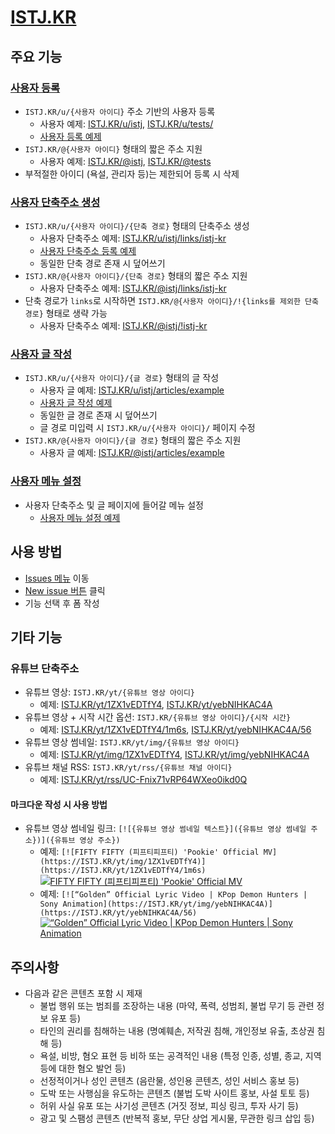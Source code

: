 # [ISTJ.KR](https://istj.kr)

## 주요 기능

### [사용자 등록](https://github.com/OUS-KR/ISTJ.KR/issues/new?template=01-user-register-by-issue.yml)

- `ISTJ.KR/u/{사용자 아이디}` 주소 기반의 사용자 등록
  - 사용자 예제: [ISTJ.KR/u/istj](https://istj.kr/u/istj), [ISTJ.KR/u/tests/](https://istj.kr/u/tests)
  - [사용자 등록 예제](https://github.com/OUS-KR/ISTJ.KR/issues/1)
- `ISTJ.KR/@{사용자 아이디}` 형태의 짧은 주소 지원
  - 사용자 예제: [ISTJ.KR/@istj](https://istj.kr/@istj), [ISTJ.KR/@tests](https://istj.kr/@tests)
- 부적절한 아이디 (욕설, 관리자 등)는 제한되어 등록 시 삭제

### [사용자 단축주소 생성](https://github.com/OUS-KR/ISTJ.KR/issues/new?template=02-user-short-url-register-by-issue.yml)

- `ISTJ.KR/u/{사용자 아이디}/{단축 경로}` 형태의 단축주소 생성
  - 사용자 단축주소 예제: [ISTJ.KR/u/istj/links/istj-kr](https://istj.kr/u/istj/links/istj-kr)
  - [사용자 단축주소 등록 예제](https://github.com/OUS-KR/ISTJ.KR/issues/2)
  - 동일한 단축 경로 존재 시 덮어쓰기
- `ISTJ.KR/@{사용자 아이디}/{단축 경로}` 형태의 짧은 주소 지원
  - 사용자 단축주소 예제: [ISTJ.KR/@istj/links/istj-kr](https://istj.kr/@istj/links/istj-kr)
- 단축 경로가 `links`로 시작하면 `ISTJ.KR/@{사용자 아이디}/!{links를 제외한 단축 경로}` 형태로 생략 가능
  - 사용자 단축주소 예제: [ISTJ.KR/@istj/!istj-kr](https://istj.kr/@istj/!istj-kr)

### [사용자 글 작성](https://github.com/OUS-KR/ISTJ.KR/issues/new?template=03-user-article-writing-by-issue.yml)

- `ISTJ.KR/u/{사용자 아이디}/{글 경로}` 형태의 글 작성
  - 사용자 글 예제: [ISTJ.KR/u/istj/articles/example](https://istj.kr/u/istj/articles/example)
  - [사용자 글 작성 예제](https://github.com/OUS-KR/ISTJ.KR/issues/3)
  - 동일한 글 경로 존재 시 덮어쓰기
  - 글 경로 미입력 시 `ISTJ.KR/u/{사용자 아이디}/` 페이지 수정
- `ISTJ.KR/@{사용자 아이디}/{글 경로}` 형태의 짧은 주소 지원
  - 사용자 글 예제: [ISTJ.KR/@istj/articles/example](https://istj.kr/@istj/articles/example)
 
### [사용자 메뉴 설정](https://github.com/OUS-KR/ISTJ.KR/issues/new?template=04-user-menu-setting-by-issue.yml)

- 사용자 단축주소 및 글 페이지에 들어갈 메뉴 설정
  - [사용자 메뉴 설정 예제](https://github.com/OUS-KR/ISTJ.KR/issues/4)

## 사용 방법

- [Issues 메뉴](https://github.com/OUS-KR/ISTJ.KR/issues) 이동
- [New issue 버튼](https://github.com/OUS-KR/ISTJ.KR/issues/new/choose) 클릭
- 기능 선택 후 폼 작성

## 기타 기능

### 유튜브 단축주소

- 유튜브 영상: `ISTJ.KR/yt/{유튜브 영상 아이디}`
  - 예제: [ISTJ.KR/yt/1ZX1vEDTfY4](https://istj.kr/yt/1ZX1vEDTfY4), [ISTJ.KR/yt/yebNIHKAC4A](https://istj.kr/yt/yebNIHKAC4A)
- 유튜브 영상 + 시작 시간 옵션: `ISTJ.KR/{유튜브 영상 아이디}/{시작 시간}`
  - 예제: [ISTJ.KR/yt/1ZX1vEDTfY4/1m6s](https://istj.kr/yt/1ZX1vEDTfY4/1m6s), [ISTJ.KR/yt/yebNIHKAC4A/56](https://istj.kr/yt/yebNIHKAC4A/56)
- 유튜브 영상 썸네일: `ISTJ.KR/yt/img/{유튜브 영상 아이디}`
  - 예제: [ISTJ.KR/yt/img/1ZX1vEDTfY4](https://istj.kr/yt/img/1ZX1vEDTfY4), [ISTJ.KR/yt/img/yebNIHKAC4A](https://istj.kr/yt/img/yebNIHKAC4A)
- 유튜브 채널 RSS: `ISTJ.KR/yt/rss/{유튜브 채널 아이디}`
  - 예제: [ISTJ.KR/yt/rss/UC-Fnix71vRP64WXeo0ikd0Q](https://istj.kr/yt/rss/UC-Fnix71vRP64WXeo0ikd0Q)

#### 마크다운 작성 시 사용 방법

- 유튜브 영상 썸네일 링크: `[![{유튜브 영상 썸네일 텍스트}]({유튜브 영상 썸네일 주소})]({유튜브 영상 주소})`
  - 예제: `[![FIFTY FIFTY (피프티피프티) 'Pookie' Official MV](https://ISTJ.KR/yt/img/1ZX1vEDTfY4)](https://ISTJ.KR/yt/1ZX1vEDTfY4/1m6s)`
  [![FIFTY FIFTY (피프티피프티) 'Pookie' Official MV](https://ISTJ.KR/yt/img/1ZX1vEDTfY4)](https://ISTJ.KR/yt/1ZX1vEDTfY4/1m6s)
  - 예제: `[![“Golden” Official Lyric Video | KPop Demon Hunters | Sony Animation](https://ISTJ.KR/yt/img/yebNIHKAC4A)](https://ISTJ.KR/yt/yebNIHKAC4A/56)`
  [![“Golden” Official Lyric Video | KPop Demon Hunters | Sony Animation](https://ISTJ.KR/yt/img/yebNIHKAC4A)](https://ISTJ.KR/yt/yebNIHKAC4A/56)

## 주의사항

- 다음과 같은 콘텐츠 포함 시 제재
  - 불법 행위 또는 범죄를 조장하는 내용 (마약, 폭력, 성범죄, 불법 무기 등 관련 정보 유포 등)
  - 타인의 권리를 침해하는 내용 (명예훼손, 저작권 침해, 개인정보 유출, 초상권 침해 등)
  - 욕설, 비방, 혐오 표현 등 비하 또는 공격적인 내용 (특정 인종, 성별, 종교, 지역 등에 대한 혐오 발언 등)
  - 선정적이거나 성인 콘텐츠 (음란물, 성인용 콘텐츠, 성인 서비스 홍보 등)
  - 도박 또는 사행심을 유도하는 콘텐츠 (불법 도박 사이트 홍보, 사설 토토 등)
  - 허위 사실 유포 또는 사기성 콘텐츠 (거짓 정보, 피싱 링크, 투자 사기 등)
  - 광고 및 스팸성 콘텐츠 (반복적 홍보, 무단 상업 게시물, 무관한 링크 삽입 등)
